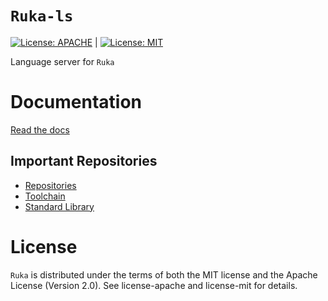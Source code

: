 # `Ruka-ls`
[![License: APACHE](https://img.shields.io/badge/License-Apache_2.0-blue.svg)](https://opensource.org/licenses/Apache-2.0) |
[![License: MIT](https://img.shields.io/badge/License-MIT-yellow.svg)](https://opensource.org/licenses/MIT)

Language server for `Ruka`

# Documentation

[Read the docs](https://www.ruka-lang.org)

## Important Repositories
- [Repositories](https://www.github.com/ruka-lang/ruka)
- [Toolchain](https://www.github.com/ruka-lang/rukaup)
- [Standard Library](https://www.github.com/ruka-lang/ruka-std)

# License
`Ruka` is distributed under the terms of both the MIT license and the Apache License (Version 2.0). See license-apache and license-mit for details.
